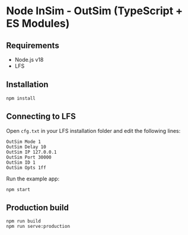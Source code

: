 # Node InSim - OutSim (TypeScript + ES Modules)

## Requirements

- Node.js v18
- LFS

## Installation

```shell
npm install
```

## Connecting to LFS

Open `cfg.txt` in your LFS installation folder and edit the following lines:

```
OutSim Mode 1
OutSim Delay 10
OutSim IP 127.0.0.1
OutSim Port 30000
OutSim ID 1
OutSim Opts 1ff
```

Run the example app:

```shell
npm start
```

## Production build

```shell
npm run build
npm run serve:production
```
